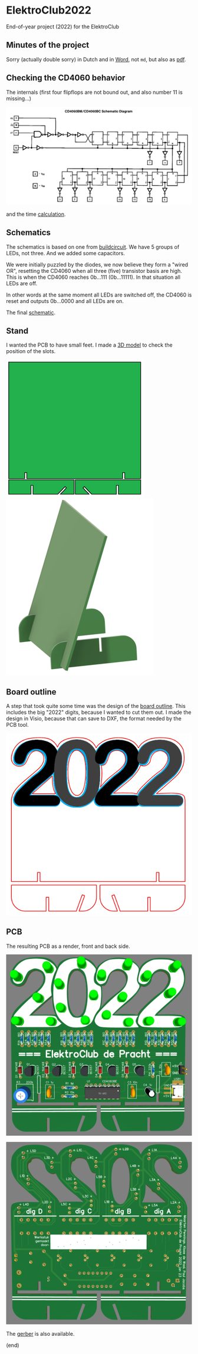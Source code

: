 # ElektroClub2022
End-of-year project (2022) for the ElektroClub


## Minutes of the project

Sorry (actually double sorry) in Dutch and in [Word](ElektroClub2022-plan.docx), not `md`, 
but also as [pdf](ElektroClub2022-plan.pdf).


## Checking the CD4060 behavior

The internals (first four flipflops are not bound out, and also number 11 is missing...)

![4060 internals](CD4060-internals.png)

and the time [calculation](timing.xlsx).


## Schematics

The schematics is based on one from [buildcircuit](https://www.buildcircuit.com/diy-kit-8-happy-birthday-led-flashing-diy-kit-using-cd4060-and-music-chip/).
We have 5 groups of LEDs, not three. And we added some capacitors.

We were initially puzzled by the diodes, we now believe they form a "wired OR", 
resetting the CD4060 when all three (five) transistor basis are high.
This is when the CD4060 reaches 0b...111 (0b...11111). 
In that situation all LEDs are off. 

In other words at the same moment all LEDs are switched off, 
the CD4060 is reset and outputs 0b...0000 and all LEDs are on.

The final [schematic](schematic.pdf).


## Stand

I wanted the PCB to have small feet.
I made a [3D model](standmodel) to check the position of the slots.

![slots](standmodel/concept.png)![model](standmodel/feet-slanted.png)


## Board outline

A step that took quite some time was the design of the [board outline](pcboutline).
This includes the big "2022" digits, because I wanted to cut them out.
I made the design in Visio, because that can save to DXF, the format needed by the PCB tool.

![outline](pcboutline/outline.png)

## PCB

The resulting PCB as a render, front and back side.

![PCB](pcb.png)

![PCB backside](pcb-back.png)

The [gerber](Gerber_ElektroClub2022_pcb.zip) is also available.

(end)
